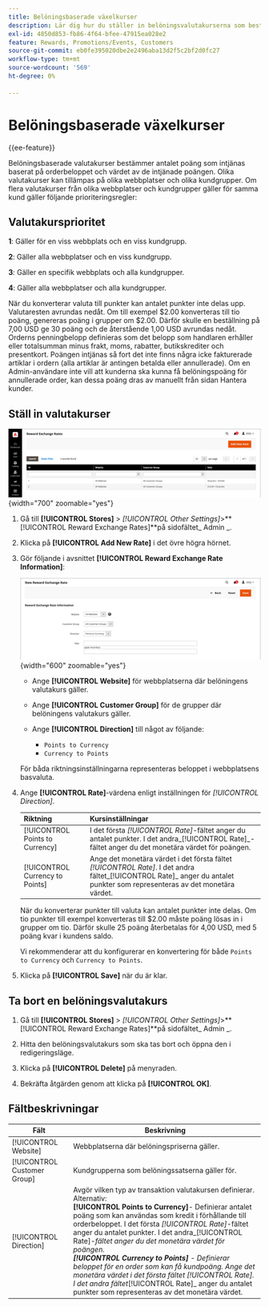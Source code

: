 ```yaml
---
title: Belöningsbaserade växelkurser
description: Lär dig hur du ställer in belöningsvalutakurserna som bestämmer antalet belöningspoäng som intjänas.
exl-id: 4850d853-fb86-4f64-bfee-47915ea028e2
feature: Rewards, Promotions/Events, Customers
source-git-commit: eb0fe395020dbe2e2496aba13d2f5c2bf2d0fc27
workflow-type: tm+mt
source-wordcount: '569'
ht-degree: 0%

---
```


# Belöningsbaserade växelkurser

{{ee-feature}}

Belöningsbaserade valutakurser bestämmer antalet poäng som intjänas baserat på orderbeloppet och värdet av de intjänade poängen. Olika valutakurser kan tillämpas på olika webbplatser och olika kundgrupper. Om flera valutakurser från olika webbplatser och kundgrupper gäller för samma kund gäller följande prioriteringsregler:

## Valutakursprioritet

**1**: Gäller för en viss webbplats och en viss kundgrupp.

**2**: Gäller alla webbplatser och en viss kundgrupp.

**3**: Gäller en specifik webbplats och alla kundgrupper.

**4**: Gäller alla webbplatser och alla kundgrupper.

När du konverterar valuta till punkter kan antalet punkter inte delas upp. Valutaresten avrundas nedåt. Om till exempel $2.00 konverteras till tio poäng, genereras poäng i grupper om $2.00. Därför skulle en beställning på 7,00 USD ge 30 poäng och de återstående 1,00 USD avrundas nedåt. Orderns penningbelopp definieras som det belopp som handlaren erhåller eller totalsumman minus frakt, moms, rabatter, butikskrediter och presentkort. Poängen intjänas så fort det inte finns några icke fakturerade artiklar i ordern (alla artiklar är antingen betalda eller annullerade). Om en Admin-användare inte vill att kunderna ska kunna få belöningspoäng för annullerade order, kan dessa poäng dras av manuellt från sidan Hantera kunder.

## Ställ in valutakurser

![Återbetalningsvalutakurser](./assets/reward-exchange-rates.png){width="700" zoomable="yes"}

1. Gå till **[!UICONTROL Stores]** > _[!UICONTROL Other Settings]_>**[!UICONTROL Reward Exchange Rates]**på sidofältet_ Admin _.

1. Klicka på **[!UICONTROL Add New Rate]** i det övre högra hörnet.

1. Gör följande i avsnittet **[!UICONTROL Reward Exchange Rate Information]**:

   ![Återbetalningsvalutakurser - information](./assets/reward-exchange-rate-new.png){width="600" zoomable="yes"}

   - Ange **[!UICONTROL Website]** för webbplatserna där belöningens valutakurs gäller.

   - Ange **[!UICONTROL Customer Group]** för de grupper där belöningens valutakurs gäller.

   - Ange **[!UICONTROL Direction]** till något av följande:

      - `Points to Currency`
      - `Currency to Points`

   För båda riktningsinställningarna representeras beloppet i webbplatsens basvaluta.

1. Ange **[!UICONTROL Rate]**-värdena enligt inställningen för _[!UICONTROL Direction]_.

   | Riktning | Kursinställningar |
   |---------|-------------|
   | [!UICONTROL Points to Currency] | I det första _[!UICONTROL Rate]_-fältet anger du antalet punkter. I det andra_[!UICONTROL Rate]_-fältet anger du det monetära värdet för poängen. |
   | [!UICONTROL Currency to Points] | Ange det monetära värdet i det första fältet _[!UICONTROL Rate]_. I det andra fältet_[!UICONTROL Rate]_ anger du antalet punkter som representeras av det monetära värdet. |

   När du konverterar punkter till valuta kan antalet punkter inte delas. Om tio punkter till exempel konverteras till $2.00 måste poäng lösas in i grupper om tio. Därför skulle 25 poäng återbetalas för 4,00 USD, med 5 poäng kvar i kundens saldo.

   Vi rekommenderar att du konfigurerar en konvertering för både `Points to Currency` och `Currency to Points`.

1. Klicka på **[!UICONTROL Save]** när du är klar.

## Ta bort en belöningsvalutakurs

1. Gå till **[!UICONTROL Stores]** > _[!UICONTROL Other Settings]_>**[!UICONTROL Reward Exchange Rates]**på sidofältet_ Admin _.

1. Hitta den belöningsvalutakurs som ska tas bort och öppna den i redigeringsläge.

1. Klicka på **[!UICONTROL Delete]** på menyraden.

1. Bekräfta åtgärden genom att klicka på **[!UICONTROL OK]**.

## Fältbeskrivningar

| Fält | Beskrivning |
|--- |--- |
| [!UICONTROL Website] | Webbplatserna där belöningspriserna gäller. |
| [!UICONTROL Customer Group] | Kundgrupperna som belöningssatserna gäller för. |
| [!UICONTROL Direction] | Avgör vilken typ av transaktion valutakursen definierar. Alternativ: <br/>**[!UICONTROL Points to Currency]**- Definierar antalet poäng som kan användas som kredit i förhållande till orderbeloppet. I det första _[!UICONTROL Rate]_-fältet anger du antalet punkter. I det andra_[!UICONTROL Rate]_-fältet anger du det monetära värdet för poängen.<br/>**[!UICONTROL Currency to Points]** - Definierar beloppet för en order som kan få kundpoäng. Ange det monetära värdet i det första fältet _[!UICONTROL Rate]_. I det andra fältet_[!UICONTROL Rate]_ anger du antalet punkter som representeras av det monetära värdet. |
